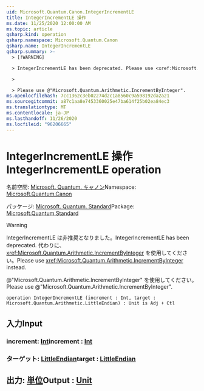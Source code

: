 ```yaml
---
uid: Microsoft.Quantum.Canon.IntegerIncrementLE
title: IntegerIncrementLE 操作
ms.date: 11/25/2020 12:00:00 AM
ms.topic: article
qsharp.kind: operation
qsharp.namespace: Microsoft.Quantum.Canon
qsharp.name: IntegerIncrementLE
qsharp.summary: >-
  > [!WARNING]

  > IntegerIncrementLE has been deprecated. Please use <xref:Microsoft.Quantum.Arithmetic.IncrementByInteger> instead.

  >

  > Please use @"Microsoft.Quantum.Arithmetic.IncrementByInteger".
ms.openlocfilehash: 7cc1362c3eb02274d2c1a8560c9a598192da2a21
ms.sourcegitcommit: a87c1aa8e7453360025e47ba614f25b02ea84ec3
ms.translationtype: MT
ms.contentlocale: ja-JP
ms.lasthandoff: 11/26/2020
ms.locfileid: "96206665"
---
```

# <a name="integerincrementle-operation"></a><span data-ttu-id="303c0-102">IntegerIncrementLE 操作</span><span class="sxs-lookup"><span data-stu-id="303c0-102">IntegerIncrementLE operation</span></span>

<span data-ttu-id="303c0-103">名前空間: [Microsoft. Quantum. キャノン](xref:Microsoft.Quantum.Canon)</span><span class="sxs-lookup"><span data-stu-id="303c0-103">Namespace: [Microsoft.Quantum.Canon](xref:Microsoft.Quantum.Canon)</span></span>

<span data-ttu-id="303c0-104">パッケージ: [Microsoft. Quantum. Standard](https://nuget.org/packages/Microsoft.Quantum.Standard)</span><span class="sxs-lookup"><span data-stu-id="303c0-104">Package: [Microsoft.Quantum.Standard](https://nuget.org/packages/Microsoft.Quantum.Standard)</span></span>


> [!WARNING]
> <span data-ttu-id="303c0-105">IntegerIncrementLE は非推奨となりました。</span><span class="sxs-lookup"><span data-stu-id="303c0-105">IntegerIncrementLE has been deprecated.</span></span> <span data-ttu-id="303c0-106">代わりに、<xref:Microsoft.Quantum.Arithmetic.IncrementByInteger> を使用してください。</span><span class="sxs-lookup"><span data-stu-id="303c0-106">Please use <xref:Microsoft.Quantum.Arithmetic.IncrementByInteger> instead.</span></span>
>
> <span data-ttu-id="303c0-107">@"Microsoft.Quantum.Arithmetic.IncrementByInteger" を使用してください。</span><span class="sxs-lookup"><span data-stu-id="303c0-107">Please use @"Microsoft.Quantum.Arithmetic.IncrementByInteger".</span></span>



```qsharp
operation IntegerIncrementLE (increment : Int, target : Microsoft.Quantum.Arithmetic.LittleEndian) : Unit is Adj + Ctl
```


## <a name="input"></a><span data-ttu-id="303c0-108">入力</span><span class="sxs-lookup"><span data-stu-id="303c0-108">Input</span></span>

### <a name="increment--int"></a><span data-ttu-id="303c0-109">increment: [Int](xref:microsoft.quantum.lang-ref.int)</span><span class="sxs-lookup"><span data-stu-id="303c0-109">increment : [Int](xref:microsoft.quantum.lang-ref.int)</span></span>




### <a name="target--littleendian"></a><span data-ttu-id="303c0-110">ターゲット: [LittleEndian](xref:Microsoft.Quantum.Arithmetic.LittleEndian)</span><span class="sxs-lookup"><span data-stu-id="303c0-110">target : [LittleEndian](xref:Microsoft.Quantum.Arithmetic.LittleEndian)</span></span>





## <a name="output--unit"></a><span data-ttu-id="303c0-111">出力: [単位](xref:microsoft.quantum.lang-ref.unit)</span><span class="sxs-lookup"><span data-stu-id="303c0-111">Output : [Unit](xref:microsoft.quantum.lang-ref.unit)</span></span>

